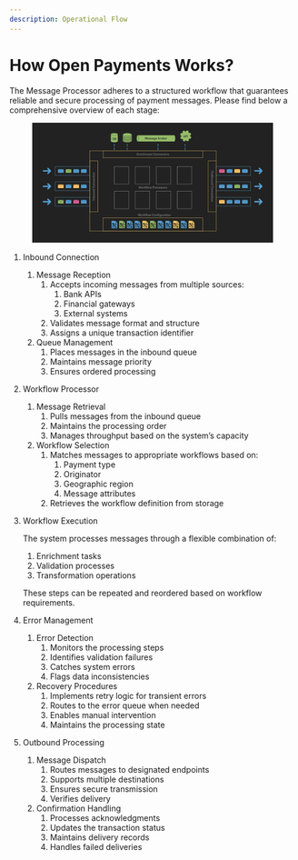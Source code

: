 ```yaml
---
description: Operational Flow
---
```


# How Open Payments Works?

The Message Processor adheres to a structured workflow that guarantees reliable and secure processing of payment messages. Please find below a comprehensive overview of each stage:

<figure><img src="../.gitbook/assets/image.png" alt=""><figcaption></figcaption></figure>

1. Inbound Connection
   1. Message Reception
      1. Accepts incoming messages from multiple sources:
         1. Bank APIs
         2. Financial gateways
         3. External systems
      2. Validates message format and structure
      3. Assigns a unique transaction identifier
   2. Queue Management
      1. Places messages in the inbound queue
      2. Maintains message priority
      3. Ensures ordered processing
2. Workflow Processor
   1. Message Retrieval
      1. Pulls messages from the inbound queue
      2. Maintains the processing order
      3. Manages throughput based on the system’s capacity
   2. Workflow Selection
      1. Matches messages to appropriate workflows based on:
         1. Payment type
         2. Originator
         3. Geographic region
         4. Message attributes
      2. Retrieves the workflow definition from storage
3.  Workflow Execution

    The system processes messages through a flexible combination of:

    1. Enrichment tasks
    2. Validation processes
    3. Transformation operations

    These steps can be repeated and reordered based on workflow requirements.
4. Error Management
   1. Error Detection
      1. Monitors the processing steps
      2. Identifies validation failures
      3. Catches system errors
      4. Flags data inconsistencies
   2. Recovery Procedures
      1. Implements retry logic for transient errors
      2. Routes to the error queue when needed
      3. Enables manual intervention
      4. Maintains the processing state
5. Outbound Processing
   1. Message Dispatch
      1. Routes messages to designated endpoints
      2. Supports multiple destinations
      3. Ensures secure transmission
      4. Verifies delivery
   2. Confirmation Handling
      1. Processes acknowledgments
      2. Updates the transaction status
      3. Maintains delivery records
      4. Handles failed deliveries
